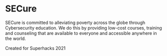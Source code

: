 # SECure

SECure is committed to alleviating poverty across the globe through Cybersecurity education. We do this by providing low-cost courses, training and counseling that are available to everyone and accessible anywhere in the world.

Created for Superhacks 2021

